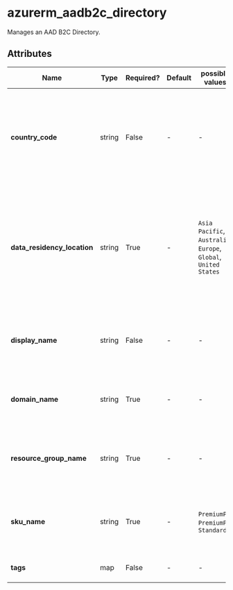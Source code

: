 # azurerm_aadb2c_directory

Manages an AAD B2C Directory.

## Attributes

| Name | Type | Required? | Default  | possible values | Description |
| ---- | ---- | --------- | -------- | ----------- | ----------- |
| **country_code** | string | False | -  |  -  | Country code of the B2C tenant. The `country_code` should be valid for the specified `data_residency_location`. See [official docs](https://aka.ms/B2CDataResidency) for valid country codes. Required when creating a new resource. Changing this forces a new AAD B2C Directory to be created. | 
| **data_residency_location** | string | True | -  |  `Asia Pacific`, `Australia`, `Europe`, `Global`, `United States`  | Location in which the B2C tenant is hosted and data resides. The `data_residency_location` should be valid for the specified `country_code`. See [official docs](https://aka.ms/B2CDataResidenc) for more information. Changing this forces a new AAD B2C Directory to be created. Possible values are `Asia Pacific`, `Australia`, `Europe`, `Global` and `United States`. | 
| **display_name** | string | False | -  |  -  | The initial display name of the B2C tenant. Required when creating a new resource. Changing this forces a new AAD B2C Directory to be created. | 
| **domain_name** | string | True | -  |  -  | Domain name of the B2C tenant, including the `.onmicrosoft.com` suffix. Changing this forces a new AAD B2C Directory to be created. | 
| **resource_group_name** | string | True | -  |  -  | The name of the Resource Group where the AAD B2C Directory should exist. Changing this forces a new AAD B2C Directory to be created. | 
| **sku_name** | string | True | -  |  `PremiumP1`, `PremiumP2`, `Standard`  | Billing SKU for the B2C tenant. Must be one of: `PremiumP1` or `PremiumP2` (`Standard` is not supported). See [official docs](https://aka.ms/b2cBilling) for more information. | 
| **tags** | map | False | -  |  -  | A mapping of tags which should be assigned to the AAD B2C Directory. | 

